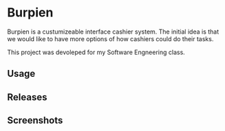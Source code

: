 # Burpien
Burpien is a custumizeable interface cashier system. The initial idea is that we would like to have more options of how cashiers could do their tasks. 

This project was devoleped for my Software Engneering class.

## Usage

## Releases

## Screenshots
